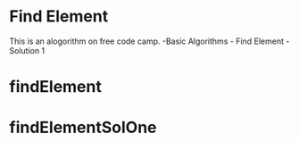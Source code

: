 # Find Element

This is an alogorithm on free code camp.
    -Basic Algorithms
        - Find Element - Solution 1
 

# findElement
# findElementSolOne

